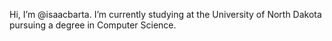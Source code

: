 Hi, I’m @isaacbarta. I’m currently studying at the University of North Dakota pursuing a degree in Computer Science.
